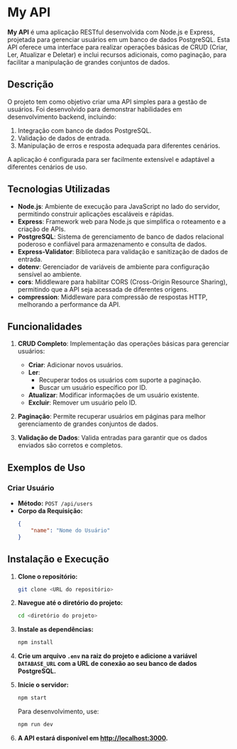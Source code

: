 # My API

**My API** é uma aplicação RESTful desenvolvida com Node.js e Express, projetada para gerenciar usuários em um banco de dados PostgreSQL. Esta API oferece uma interface para realizar operações básicas de CRUD (Criar, Ler, Atualizar e Deletar) e inclui recursos adicionais, como paginação, para facilitar a manipulação de grandes conjuntos de dados.

## Descrição

O projeto tem como objetivo criar uma API simples para a gestão de usuários. Foi desenvolvido para demonstrar habilidades em desenvolvimento backend, incluindo:

1. Integração com banco de dados PostgreSQL.
2. Validação de dados de entrada.
3. Manipulação de erros e resposta adequada para diferentes cenários.

A aplicação é configurada para ser facilmente extensível e adaptável a diferentes cenários de uso.

## Tecnologias Utilizadas

- **Node.js**: Ambiente de execução para JavaScript no lado do servidor, permitindo construir aplicações escaláveis e rápidas.
- **Express**: Framework web para Node.js que simplifica o roteamento e a criação de APIs.
- **PostgreSQL**: Sistema de gerenciamento de banco de dados relacional poderoso e confiável para armazenamento e consulta de dados.
- **Express-Validator**: Biblioteca para validação e sanitização de dados de entrada.
- **dotenv**: Gerenciador de variáveis de ambiente para configuração sensível ao ambiente.
- **cors**: Middleware para habilitar CORS (Cross-Origin Resource Sharing), permitindo que a API seja acessada de diferentes origens.
- **compression**: Middleware para compressão de respostas HTTP, melhorando a performance da API.

## Funcionalidades

1. **CRUD Completo**: Implementação das operações básicas para gerenciar usuários:
   - **Criar**: Adicionar novos usuários.
   - **Ler**:
     - Recuperar todos os usuários com suporte a paginação.
     - Buscar um usuário específico por ID.
   - **Atualizar**: Modificar informações de um usuário existente.
   - **Excluir**: Remover um usuário pelo ID.

2. **Paginação**: Permite recuperar usuários em páginas para melhor gerenciamento de grandes conjuntos de dados.

3. **Validação de Dados**: Valida entradas para garantir que os dados enviados são corretos e completos.

## Exemplos de Uso

### Criar Usuário

- **Método:** `POST /api/users`
- **Corpo da Requisição:**
  ```json
  {
      "name": "Nome do Usuário"
  }
## Instalação e Execução

1. **Clone o repositório:**

    ```bash
    git clone <URL do repositório>
    ```

2. **Navegue até o diretório do projeto:**

    ```bash
    cd <diretório do projeto>
    ```

3. **Instale as dependências:**

    ```bash
    npm install
    ```

4. **Crie um arquivo `.env` na raiz do projeto e adicione a variável `DATABASE_URL` com a URL de conexão ao seu banco de dados PostgreSQL.**

5. **Inicie o servidor:**

    ```bash
    npm start
    ```

   Para desenvolvimento, use:

    ```bash
    npm run dev
    ```

6. **A API estará disponível em [http://localhost:3000](http://localhost:3000).**

